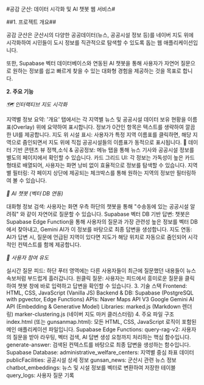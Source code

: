 #공감 군산: 데이터 시각화 및 AI 챗봇 웹 서비스#

##1. 프로젝트 개요##

공감 군산은 군산시의 다양한 공공데이터(뉴스, 공공시설 정보 등)를 네이버 지도 위에 시각화하여 시민들이 도시 정보를 직관적으로 탐색할 수 있도록 돕는 웹 애플리케이션입니다.

또한, Supabase 벡터 데이터베이스와 연동된 AI 챗봇을 통해 사용자가 자연어 질문으로 원하는 정보를 쉽고 빠르게 찾을 수 있는 대화형 경험을 제공하는 것을 목표로 합니다.

**2. 주요 기능**

*🗺️ 인터랙티브 지도 시각화*

지역별 정보 요약: '개요' 탭에서는 각 지역별 뉴스 및 공공시설 데이터 보유 현황을 이름표(Overlay) 위에 요약하여 표시합니다. 정보가 0건인 항목은 텍스트를 생략하여 깔끔한 UI를 제공합니다.
지도 위 시설 표시: 사용자가 특정 지역 이름표를 클릭하면, 해당 지역으로 줌인되면서 지도 위에 직접 공공시설들의 이름표가 동적으로 표시됩니다.
📰 데이터 기반 콘텐츠 뷰
정책,소식 & 공공정보: 메뉴 탭을 통해 뉴스 기사와 공공시설 정보를 별도의 페이지에서 확인할 수 있습니다.
카드 그리드 UI: 각 정보는 가독성이 높은 카드 형태로 배열되어, 사용자는 화면 낭비 없이 효율적으로 정보를 탐색할 수 있습니다.
지역별 필터링: 각 페이지 상단에 제공되는 체크박스를 통해 원하는 지역의 정보만 필터링하여 볼 수 있습니다.

*🤖 AI 챗봇 (벡터 DB 연동)*

대화형 정보 검색: 사용자는 화면 우측 하단의 챗봇을 통해 "수송동에 있는 공공시설 알려줘" 와 같이 자연어로 질문할 수 있습니다.
Supabase 벡터 DB 기반 답변: 챗봇은 Supabase Edge Function을 통해 사용자의 질문과 가장 관련성 높은 정보를 벡터 DB에서 찾아내고, Gemini AI가 이 정보를 바탕으로 최종 답변을 생성합니다.
지도 연동: AI가 답변 시, 질문에 언급된 지역이 있다면 지도가 해당 위치로 자동으로 줌인되어 시각적인 컨텍스트를 함께 제공합니다.

*💬 사용자 참여 유도*

실시간 질문 피드: 하단 푸터 영역에는 다른 사용자들이 최근에 질문했던 내용들이 뉴스 속보처럼 부드럽게 흘러갑니다.
원클릭 질문: 사용자는 피드에서 흥미로운 질문을 클릭하여 챗봇 창에 바로 입력하고 답변을 확인할 수 있습니다.
3. 기술 스택
Frontend: HTML, CSS, JavaScript (Vanilla JS)
Backend & DB: Supabase (PostgreSQL with pgvector, Edge Functions)
APIs:
Naver Maps API V3
Google Gemini AI API (Embedding & Generative Model)
Libraries:
marked.js (Markdown 렌더링)
marker-clustering.js (네이버 지도 마커 클러스터링)
4. 주요 파일 구조
index.html (또는 gunsanmap.html): 모든 HTML, CSS, JavaScript 로직이 포함된 메인 애플리케이션 파일입니다.
Supabase Edge Functions:
query-rag-v2: 사용자의 질문을 받아 라우팅, 벡터 검색, AI 답변 생성 요청까지 처리하는 핵심 함수입니다.
generate-answer: 검색된 컨텍스트를 바탕으로 최종 답변을 생성하는 함수입니다.
Supabase Database:
administrative_welfare_centers: 지역별 중심 좌표 데이터
publicFacilities: 공공시설 상세 정보
gunsan_news: 군산시 관련 뉴스 정보
chatbot_embeddings: 뉴스 및 시설 정보를 벡터로 변환하여 저장한 테이블
query_logs: 사용자 질문 기록
